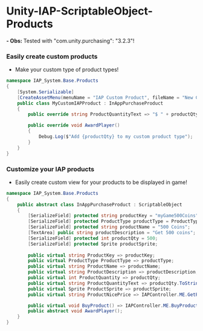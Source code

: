 # Unity-IAP-ScriptableObject-Products

<strong> - Obs: </strong> Tested with "com.unity.purchasing": "3.2.3"!

### Easily create custom products
- Make your custom type of product types!

```C#
namespace IAP_System.Base.Products
{
    [System.Serializable]
    [CreateAssetMenu(menuName = "IAP Custom Product", fileName = "New Custom IAP Product")]
    public class MyCustomIAPProduct : InAppPurchaseProduct
    {
        public override string ProductQuantityText => "$ " + productQty;

        public override void AwardPlayer()
        {
            Debug.Log($"Add {productQty} to my custom product type");
        }
    }
}
```

### Customize your IAP products 
- Easily create custom view for your products to be displayed in game! 
```C#
namespace IAP_System.Base.Products
{
    public abstract class InAppPurchaseProduct : ScriptableObject
    {
        [SerializeField] protected string productKey = "myGame500Coins";
        [SerializeField] protected ProductType productType = ProductType.Consumable;
        [SerializeField] protected string productName = "500 Coins";
        [TextArea] public string productDescription = "Get 500 coins";
        [SerializeField] protected int productQty = 500;
        [SerializeField] protected Sprite productSprite;
        
        public virtual string ProductKey => productKey;
        public virtual ProductType ProductType => productType;
        public virtual string ProductName => productName;
        public virtual string ProductDescription => productDescription;
        public virtual int ProductQuantity => productQty;
        public virtual string ProductQuantityText => productQty.ToString();
        public virtual Sprite ProductSprite => productSprite;
        public virtual string ProductNicePrice => IAPController.ME.GetPrice(this);

        public virtual void BuyProduct() => IAPController.ME.BuyProductID(this);
        public abstract void AwardPlayer();
    }
}
```
